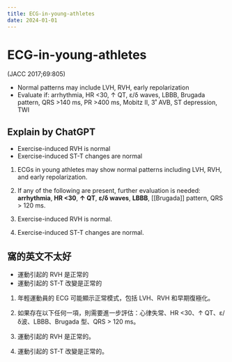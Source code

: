 ```yaml
---
title: ECG-in-young-athletes
date: 2024-01-01
---
```

# ECG-in-young-athletes

 (JACC 2017;69:805)

* Normal patterns may include LVH, RVH, early repolarization
* Evaluate if: arrhythmia, HR <30, ↑ QT, ε/δ waves, LBBB, Brugada pattern, QRS >140 ms, PR >400 ms, Mobitz II, 3˚ AVB, ST depression, TWI



## Explain by ChatGPT

* Exercise-induced RVH is normal
* Exercise-induced ST-T changes are normal

1. ECGs in young athletes may show normal patterns including LVH, RVH, and early repolarization.

2. If any of the following are present, further evaluation is needed: **arrhythmia**, **HR <30**, **↑ QT**, **ε/δ waves**, **LBBB**, [[Brugada]] pattern, QRS  > 120 ms.

3. Exercise-induced RVH is normal.

4. Exercise-induced ST-T changes are normal.

## 窩的英文不太好

* 運動引起的 RVH 是正常的
* 運動引起的 ST-T 改變是正常的

1. 年輕運動員的 ECG 可能顯示正常模式，包括 LVH、RVH 和早期復極化。

2. 如果存在以下任何一項，則需要進一步評估：心律失常、HR <30、↑ QT、ε/δ波、LBBB、Brugada 型、QRS > 120 ms。

3. 運動引起的 RVH 是正常的。

4. 運動引起的 ST-T 改變是正常的。
